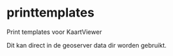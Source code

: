 # printtemplates
Print templates voor KaartViewer 

Dit kan direct in de geoserver data dir worden gebruikt.
